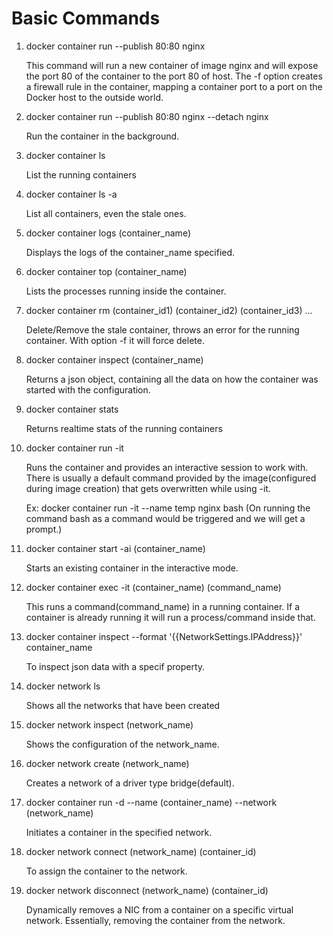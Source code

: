 # Basic Commands

1. docker container run --publish 80:80 nginx

    This command will run a new container of image nginx and will expose the port 80 of the container to the port 80 of host. The -f option creates a firewall rule in the container, mapping a container port to a port on the Docker host to the outside world.

2. docker container run --publish 80:80 nginx --detach nginx

    Run the container in the background.

3. docker container ls

    List the running containers

4. docker container ls -a

    List all containers, even the stale ones.

5. docker container logs (container_name)

    Displays the logs of the container_name specified.

6. docker container top (container_name)

    Lists the processes running inside the container.

7. docker container rm (container_id1) (container_id2) (container_id3) ...

    Delete/Remove the stale container, throws an error for the running container. With option -f it will force delete.

8. docker container inspect (container_name)

    Returns a json object, containing all the data on how the container was started with the configuration.

9. docker container stats

    Returns realtime stats of the running containers

10. docker container run -it

    Runs the container and provides an interactive session to work with. There is usually a default command provided by the image(configured during image creation) that gets overwritten while using -it.

    Ex: docker container run -it --name temp nginx bash (On running the command bash as a command would be triggered and we will get a prompt.)

11. docker container start -ai (container_name)

    Starts an existing container in the interactive mode.

12. docker container exec -it (container_name) (command_name)

    This runs a command(command_name) in a running container. If a container is already running it will run a process/command inside that.

13. docker container inspect --format '{{NetworkSettings.IPAddress}}' container_name

    To inspect json data with a specif property.

14. docker network ls

    Shows all the networks that have been created

15. docker network inspect (network_name)

    Shows the configuration of the network_name.

16. docker network create (network_name)

    Creates a network of a driver type bridge(default).

17. docker container run -d --name (container_name) --network (network_name)

    Initiates a container in the specified network.

18. docker network connect (network_name) (container_id)

    To assign the container to the network.

19. docker network disconnect (network_name) (container_id)

    Dynamically removes a NIC from a container on a specific virtual network. Essentially, removing the container from the network. 


